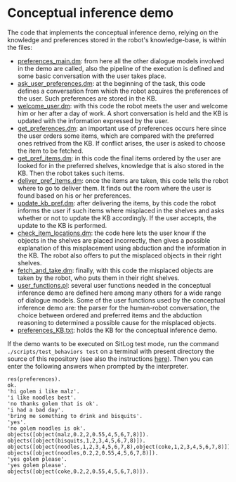 # Conceptual inference demo
The code that implements the conceptual inference demo, relying on the knowledge and preferences stored in the robot's knowledge-base, is within the files:

- [preferences_main.dm](https://github.com/SitLog/source_code/blob/master/apps/test_behaviors/preferences/preferences_main.dm): from here all the other dialogue models involved in the demo are called, also the pipeline of the execution is defined and some basic conversation with the user takes place.
- [ask_user_preferences.dm](https://github.com/SitLog/source_code/blob/master/apps/test_behaviors/preferences/ask_user_preferences.dm): at the beginning of the task, this code defines a conversation from which the robot acquires the preferences of the user. Such preferences are stored in the KB.
- [welcome_user.dm](https://github.com/SitLog/source_code/blob/master/apps/test_behaviors/preferences/welcome_user.dm): with this code the robot meets the user and welcome him or her after a day of work. A short conversation is held and the KB is updated with the information expressed by the user.
- [get_preferences.dm](https://github.com/SitLog/source_code/blob/master/apps/test_behaviors/preferences/get_preferences.dm): an important use of preferences occurs here since the user orders some items, which are compared with the preferred ones retrived from the KB. If conflict arises, the user is asked to choose the item to be fetched. 
- [get_pref_items.dm](https://github.com/SitLog/source_code/blob/master/apps/test_behaviors/preferences/get_pref_items.dm): in this code the final items ordered by the user are looked for in the preferred shelves, knowledge that is also stored in the KB. Then the robot takes such items.
- [deliver_pref_items.dm](https://github.com/SitLog/source_code/blob/master/apps/test_behaviors/preferences/deliver_pref_items.dm): once the items are taken, this code tells the robot where to go to deliver them. It finds out the room where the user is found based on his or her preferences.
- [update_kb_pref.dm](https://github.com/SitLog/source_code/blob/master/apps/test_behaviors/preferences/update_kb_pref.dm): after delivering the items, by this code the robot informs the user if such items where misplaced in the shelves and asks whether or not to update the KB accordingly. If the user accepts, the update to the KB is performed.
- [check_item_locations.dm](https://github.com/SitLog/source_code/blob/master/apps/test_behaviors/preferences/check_item_locations.dm): the code here lets the user know if the objects in the shelves are placed incorrectly, then gives a possible explanation of this misplacement using abduction and the information in the KB. The robot also offers to put the misplaced objects in their right shelves.
- [fetch_and_take.dm](https://github.com/SitLog/source_code/blob/master/apps/test_behaviors/preferences/fetch_and_take.dm): finally, with this code the misplaced objects are taken by the robot, who puts them in their right shelves.
- [user_functions.pl](https://github.com/SitLog/source_code/blob/master/apps/test_behaviors/user_functions.pl): several user functions needed in the conceptual inference demo are defined here among many others for a wide range of dialogue models. Some of the user functions used by the conceptual inference demo are: the parser for the human-robot conversation, the choice between ordered and preferred items and the abduction reasoning to determined a possible cause for the misplaced objects.
- [preferences_KB.txt](https://github.com/SitLog/source_code/blob/master/knowledge_base/preferences_KB.txt): holds the KB for the conceptual inference demo.

If the demo wants to be executed on SitLog test mode, run the command ```./scripts/test_behaviors test``` on a terminal with present directory the source of this repository (see also the instructions [here](https://github.com/SitLog/source_code#sitlog)). Then you can enter the following answers when prompted by the interpreter.

    res(preferences).
    ok.
    'hi golem i like malz'.
    'i like noodles best'.
    'no thanks golem that is ok'.
    'i had a bad day'.
    'bring me something to drink and bisquits'.
    'yes'.
    'no golem noodles is ok'.
    objects([object(malz,0.2,2,0.55,4,5,6,7,8)]).
    objects([object(bisquits,1,2,3,4,5,6,7,8)]).
    objects([object(noodles,1,2,3,4,5,6,7,8),object(coke,1,2,3,4,5,6,7,8)]).
    objects([object(noodles,0.2,2,0.55,4,5,6,7,8)]).
    'yes golem please'.
    'yes golem please'.
    objects([object(coke,0.2,2,0.55,4,5,6,7,8)]).

